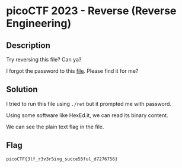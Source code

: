 # picoCTF 2023 - Reverse (Reverse Engineering)

## Description

Try reversing this file? Can ya?

I forgot the password to this [file](https://artifacts.picoctf.net/c/370/ret). Please find it for me?

## Solution

I tried to run this file using `./ret` but it prompted me with password.

Using some software like HexEd.it, we can read its binary content.

We can see the plain text flag in the file.

## Flag

`picoCTF{3lf_r3v3r5ing_succe55ful_d7276756}`
